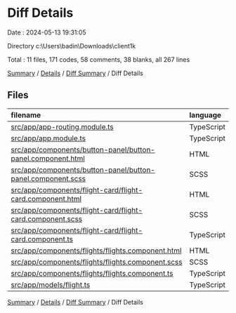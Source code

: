 # Diff Details

Date : 2024-05-13 19:31:05

Directory c:\\Users\\badin\\Downloads\\client1k

Total : 11 files,  171 codes, 58 comments, 38 blanks, all 267 lines

[Summary](results.md) / [Details](details.md) / [Diff Summary](diff.md) / Diff Details

## Files
| filename | language | code | comment | blank | total |
| :--- | :--- | ---: | ---: | ---: | ---: |
| [src/app/app-routing.module.ts](/src/app/app-routing.module.ts) | TypeScript | -2 | 2 | 0 | 0 |
| [src/app/app.module.ts](/src/app/app.module.ts) | TypeScript | 2 | 0 | 0 | 2 |
| [src/app/components/button-panel/button-panel.component.html](/src/app/components/button-panel/button-panel.component.html) | HTML | 0 | 20 | 0 | 20 |
| [src/app/components/button-panel/button-panel.component.scss](/src/app/components/button-panel/button-panel.component.scss) | SCSS | -5 | 27 | 8 | 30 |
| [src/app/components/flight-card/flight-card.component.html](/src/app/components/flight-card/flight-card.component.html) | HTML | 4 | 0 | -3 | 1 |
| [src/app/components/flight-card/flight-card.component.scss](/src/app/components/flight-card/flight-card.component.scss) | SCSS | 51 | 0 | 10 | 61 |
| [src/app/components/flight-card/flight-card.component.ts](/src/app/components/flight-card/flight-card.component.ts) | TypeScript | 5 | 0 | 0 | 5 |
| [src/app/components/flights/flights.component.html](/src/app/components/flights/flights.component.html) | HTML | 20 | 6 | 4 | 30 |
| [src/app/components/flights/flights.component.scss](/src/app/components/flights/flights.component.scss) | SCSS | 49 | 3 | 10 | 62 |
| [src/app/components/flights/flights.component.ts](/src/app/components/flights/flights.component.ts) | TypeScript | 37 | 0 | 8 | 45 |
| [src/app/models/flight.ts](/src/app/models/flight.ts) | TypeScript | 10 | 0 | 1 | 11 |

[Summary](results.md) / [Details](details.md) / [Diff Summary](diff.md) / Diff Details